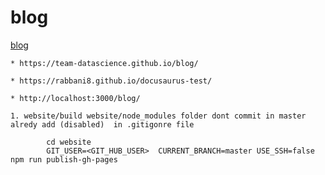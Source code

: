 # blog

[blog](https://team-datascience.github.io/blog/)

    * https://team-datascience.github.io/blog/

    * https://rabbani8.github.io/docusaurus-test/

    * http://localhost:3000/blog/

    1. website/build website/node_modules folder dont commit in master alredy add (disabled)  in .gitigonre file 

    
        
``` 
        cd website
        GIT_USER=<GIT_HUB_USER>  CURRENT_BRANCH=master USE_SSH=false npm run publish-gh-pages 

```        


